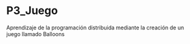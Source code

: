 # P3_Juego
Aprendizaje de la programación distribuida mediante la creación de un juego llamado Balloons
